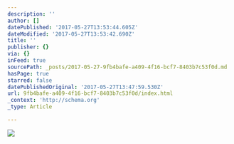 ```yaml
---
description: ''
author: []
datePublished: '2017-05-27T13:53:44.605Z'
dateModified: '2017-05-27T13:53:42.690Z'
title: ''
publisher: {}
via: {}
inFeed: true
sourcePath: _posts/2017-05-27-9fb4bafe-a409-4f16-bcf7-8403b7c53f0d.md
hasPage: true
starred: false
datePublishedOriginal: '2017-05-27T13:47:59.530Z'
url: 9fb4bafe-a409-4f16-bcf7-8403b7c53f0d/index.html
_context: 'http://schema.org'
_type: Article

---
```

![](https://the-grid-user-content.s3-us-west-2.amazonaws.com/f6b3efb1-1bd8-4fa0-97aa-f1a2930760c4.jpg)